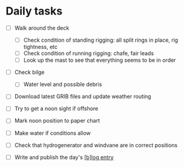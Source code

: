 # Daily tasks

- [ ] Walk around the deck
    - [ ] Check condition of standing rigging: all split rings in place, rig tightness, etc
    - [ ] Check condition of running rigging: chafe, fair leads
    - [ ] Look up the mast to see that everything seems to be in order
- [ ] Check bilge
    - [ ] Water level and possible debris
- [ ] Download latest GRIB files and update weather routing
- [ ] Try to get a noon sight if offshore
- [ ] Mark noon position to paper chart
- [ ] Make water if conditions allow
- [ ] Check that hydrogenerator and windvane are in correct positions 
- [ ] Write and publish the day's [\[b\]log entry](https://github.com/meri-imperiumi/log)

